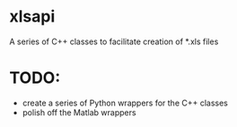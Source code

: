 xlsapi
======

A series of C++ classes to facilitate creation of *.xls files

# TODO: 
- create a series of Python wrappers for the C++ classes
- polish off the Matlab wrappers


